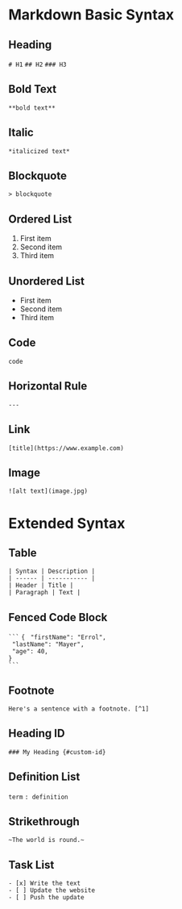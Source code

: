 # Markdown Basic Syntax
## Heading
` # H1 `
` ## H2 `
` ### H3 `

## Bold Text
` **bold text** `

## Italic
` *italicized text* `

## Blockquote
` > blockquote `

## Ordered List
1. First item
2. Second item
3. Third item

## Unordered List
- First item
- Second item
- Third item

## Code
```code```

## Horizontal Rule
` --- `

## Link
` [title](https://www.example.com) `

## Image
` ![alt text](image.jpg) `


# Extended Syntax

## Table
` | Syntax | Description | ` <br>
` | ------ | ----------- | ` <br>
` | Header | Title | ` <br>
` | Paragraph | Text | ` <br>

## Fenced Code Block
` ``` `
` { `
`  "firstName": "Errol", ` <br>
`  "lastName": "Mayer", ` <br>
`  "age": 40, ` <br>
` } ` <br>
` ``` `
 
 ## Footnote
 ` Here's a sentence with a footnote. [^1] `
 
 ## Heading ID
 ` ### My Heading {#custom-id} `
 
 ## Definition List
 ` term `
 ` : definition `
 
 ## Strikethrough
 ` ~The world is round.~ `
 
 ## Task List
` - [x] Write the text ` <br>
` - [ ] Update the website ` <br>
` - [ ] Push the update ` <br>
